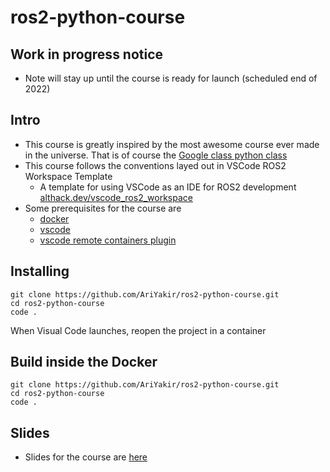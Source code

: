 # ros2-python-course

## Work in progress notice

* Note will stay up until the course is ready for launch (scheduled end of 2022) 

## Intro

* This course is greatly inspired by the most awesome course ever made in the universe. That is of course the [Google class python class](https://developers.google.com/edu/python)
* This course follows the conventions layed out in 
VSCode ROS2 Workspace Template
  * A template for using VSCode as an IDE for ROS2 development
[althack.dev/vscode_ros2_workspace](https://github.com/athackst/vscode_ros2_workspace)
* Some prerequisites for the course are
  *  [docker](https://docs.docker.com/engine/install/)
  * [vscode](https://code.visualstudio.com/)
  * [vscode remote containers plugin](https://marketplace.visualstudio.com/items?itemName=ms-vscode-remote.remote-containers)

## Installing
```
git clone https://github.com/AriYakir/ros2-python-course.git
cd ros2-python-course
code . 
```
When Visual Code launches, reopen the project in a container

## Build inside the Docker 
```
git clone https://github.com/AriYakir/ros2-python-course.git
cd ros2-python-course
code . 
```

## Slides 
* Slides for the course are [here](https://docs.google.com/presentation/d/1ej2jbD_dZtZeUjqm661ospyhMSjJ90JMFWPBwGIxeEU/edit?usp=sharing)



